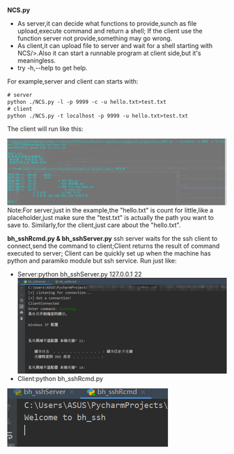 **NCS.py**
+ As server,it can decide what functions to provide,sunch as file upload,execute command and return a shell;
If the client use the function server not provide,something may go wrong.
+ As client,it can upload file to server and wait for a shell starting with NCS/>.Also it can start a runnable program at client side,but it's meaningless.
+ try -h,--help to get help. 

For example,server and client can starts with:
```shell script
# server
python ./NCS.py -l -p 9999 -c -u hello.txt>test.txt
# client
python ./NCS.py -t localhost -p 9999 -u hello.txt>test.txt
```
The client will run like this:

!["client.png"](../imgs/NCS_client.png)
Note:For server,just in the example,the "hello.txt" is count for little,like a placeholder,just make sure the "test.txt" is actually the path you want to save to.
Similarly,for the client,just care about the "hello.txt".

**bh_sshRcmd.py & bh_sshServer.py**
ssh server waits for the ssh client to connect,send the command to client;Client returns the result of command executed to server;
Client can be quickly set up when the machine has python and paramiko module but ssh service.
Run just like:
+ Server:python bh_sshServer.py 127.0.0.1 22
!["ssh_server"](../imgs/ssh_server.png)
+ Client:python bh_sshRcmd.py

!["ssh_client"](../imgs/ssh_client.png)


